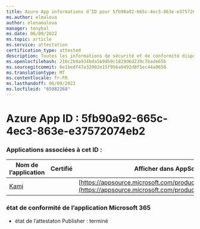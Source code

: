 ```yaml
---
title: Azure App informations d’ID pour 5fb90a92-665c-4ec3-863e-e37572074eb2
ms.author: elmalova
author: elenamalova
manager: tonybal
ms.date: 06/09/2022
ms.topic: article
ms.service: attestation
certification_type: attested
description: Toutes les informations de sécurité et de conformité disponibles pour 5fb90a92-665c-4ec3-863e-e37572074eb2.
ms.openlocfilehash: 210c2b9a934bda5b98b9c1829d6d239c7bade65b
ms.sourcegitcommit: 6e1bedf47a32902e15f956a9492d8f5ec44a9650
ms.translationtype: MT
ms.contentlocale: fr-FR
ms.lasthandoff: 06/09/2022
ms.locfileid: "65982268"
---
```

# <a name="azure-app-id-5fb90a92-665c-4ec3-863e-e37572074eb2"></a>Azure App ID : 5fb90a92-665c-4ec3-863e-e37572074eb2


### <a name="apps-associated-with-this-id"></a>Applications associées à cet ID :
| **Nom de l’application** | **Certifié** | **Afficher dans AppSource** |
|--------------|---------------|-----------------------|
| [Kami](../forward/WA200004148.md) |  | [https://appsource.microsoft.com/product/office/WA200004148](https://appsource.microsoft.com/product/office/WA200004148) |

### <a name="microsoft-365-app-compliance-status"></a>état de conformité de l’application Microsoft 365
- état de l’attestaton Publisher : terminé
